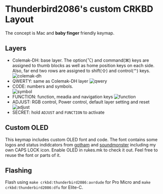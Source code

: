 # Thunderbird2086's custom CRKBD Layout

The concept is Mac and **baby finger** friendly keymap.

## Layers
- Colemak-DH: base layer. The option(⌥) and command(⌘) keys are assigned to thumb blocks as well as home position keys on each side.  Also, far end two rows are assigned to shift(⇧) and control(⌃) keys.
  ![colemak-dh](https://i.imgur.com/3BLzMSy.png)
- QWERTY: same as Colemak-DH layer
  ![qwery](https://i.imgur.com/v9JBwQu.png)
- CODE: numbers and symbols.  
  ![symbol](https://i.imgur.com/BPgPlYX.png)
- FUNCTION: function, meadia and navigation keys 
  ![function](https://i.imgur.com/cs5haUP.png)
- ADJUST: RGB control, Power control, default layer setting and reset
  ![adjust](https://i.imgur.com/uDIhigd.png)
- SECRET: hold `ADJUST` and `FUNCTION` to activate

## Custom OLED
This keymap includes custom OLED font and code. The font contains some logos and status indidcators from [gotham](../gotham) and [soundmonster](../soundmonster) including my own CAPS LOCK icon.  Enable OLED in rukes.mk to check it out. Feel free to reuse the font or parts of it.

## Flashing
Flash using `make crkbd:thunderbird2086:avrdude` for Pro Micro and `make crkbd:thunderbird2086:dfu` for Elite-C.
